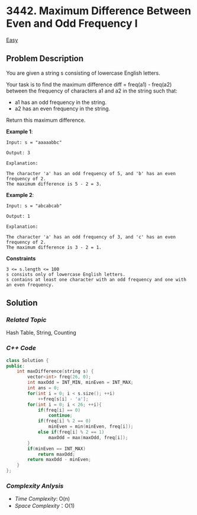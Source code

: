 # 3442. Maximum Difference Between Even and Odd Frequency I
[Easy](https://leetcode.com/problems/maximum-difference-between-even-and-odd-frequency-i/description/)

## Problem Description

You are given a string s consisting of lowercase English letters.

Your task is to find the maximum difference diff = freq(a1) - freq(a2) between the frequency of characters a1 and a2 in the string such that:

  - a1 has an odd frequency in the string.
  - a2 has an even frequency in the string.

Return this maximum difference.


**Example 1**:
```
Input: s = "aaaaabbc"

Output: 3

Explanation:

The character 'a' has an odd frequency of 5, and 'b' has an even frequency of 2.
The maximum difference is 5 - 2 = 3.
```
**Example 2**:
```
Input: s = "abcabcab"

Output: 1

Explanation:

The character 'a' has an odd frequency of 3, and 'c' has an even frequency of 2.
The maximum difference is 3 - 2 = 1.
```

**Constraints**
```
3 <= s.length <= 100
s consists only of lowercase English letters.
s contains at least one character with an odd frequency and one with an even frequency.
```

## Solution

### _Related Topic_
   Hash Table, String, Counting

### _C++ Code_
```cpp
class Solution {
public:
    int maxDifference(string s) {
        vector<int> freq(26, 0);
        int maxOdd = INT_MIN, minEven = INT_MAX;
        int ans = 0;
        for(int i = 0; i < s.size(); ++i)
            ++freq[s[i] - 'a'];
        for(int i = 0; i < 26; ++i){
            if(freq[i] == 0)
                continue;
            if(freq[i] % 2 == 0)
                minEven = min(minEven, freq[i]);
            else if(freq[i] % 2 == 1)
                maxOdd = max(maxOdd, freq[i]);
        }
        if(minEven == INT_MAX)
            return maxOdd;
        return maxOdd - minEven;
    }
};
```

### _Complexity Anlysis_
- _Time Complexity_: O(n)
- _Space Complexity_：O(1)
